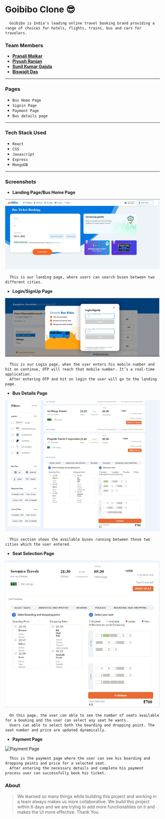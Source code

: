 
# Goibibo Clone :sunglasses:

```
  Goibibo is India’s leading online travel booking brand providing a range of choices for hotels, flights, trains, bus and cars for travelers.
```

### Team Members

- **[Pranali Malkar](https://github.com/Pranali-5)**
- **[Piyush Ranjan](https://github.com/piyush425)**
- **[Sunil Kumar Gajula](https://github.com/gsunil1996)**
- **[Biswajit Das](https://github.com/biswajitdas-007)**

---

### Pages

- `Bus Home Page`
- `Signin Page`
- `Payment Page`
- `Bus details page`

---

### Tech Stack Used

- `React`
- `CSS`
- `Javascript`
- `Express`
- `MongoDB`

---

### Screenshots

- **Landing Page/Bus Home Page**

![Landing Page](https://github.com/biswajitdas-007/Goibibo-Clone/blob/main/goibibo/src/Screenshots/WhatsApp%20Image%202021-10-03%20at%2019.27.11.jpeg?raw=true)

```
  This is our landing page, where users can search buses between two different cities.
```

- **Login/SignUp Page**

![Login Page](https://github.com/biswajitdas-007/Goibibo-Clone/blob/main/goibibo/src/Screenshots/WhatsApp%20Image%202021-10-03%20at%2019.27.12%20(1).jpeg?raw=true)

```
  This is our Login page, when the user enters his mobile number and hit on continue, OTP will reach that mobile number. It’s a real-time application. 
  After entering OTP and hit on login the user will go to the landing page.
```

- **Bus Details Page**

![Bus Details Page](https://github.com/biswajitdas-007/Goibibo-Clone/blob/main/goibibo/src/Screenshots/WhatsApp%20Image%202021-10-03%20at%2019.37.53.jpeg?raw=true)

```
  This section shows the available buses running between those two cities which the user entered.
```

- **Seat Selection Page**

![Seat Selection Page](https://github.com/biswajitdas-007/Goibibo-Clone/blob/main/goibibo/src/Screenshots/WhatsApp%20Image%202021-10-03%20at%2019.27.12.jpeg?raw=true)

```
  On this page, the user can able to see the number of seats available for a booking and the user can select any seat he wants. 
  Users can able to select both the boarding and dropping point. The seat number and price are updated dynamically.
```

- **Payment Page**

![Payment Page](https://miro.medium.com/max/1400/1*ujWURSe4G-YW6-Wc50sTJw.png)

```
  This is the payment page where the user can see his boarding and dropping points and price for a selected seat. 
  After entering the necessary details and complete his payment process user can successfully book his ticket.
```

### About

> We learned so many things while building this project and working in a team always makes us more collaborative. We build this project within 6 days and we are trying to add more functionalities on it and makes the UI more effective. Thank You.

